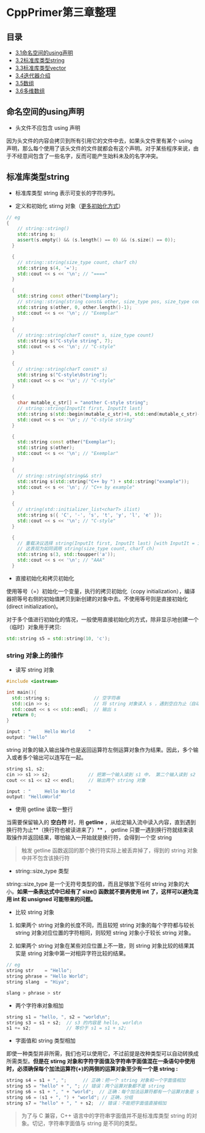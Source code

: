 # CppPrimer第三章整理

## 目录
* [3.1命名空间的using声明](#命名空间的using声明)
* [3.2标准库类型string](#标准库类型string)
* [3.3标准库类型vector](#标准库类型vector)
* [3.4迭代器介绍](#迭代器介绍)
* [3.5数组](#数组)
* [3.6多维数组](#多维数组)

## 命名空间的using声明

* 头文件不应包含 using 声明

因为头文件的内容会拷贝到所有引用它的文件中去，如果头文件里有某个 using 声明，那么每个使用了该头文件的文件就都会有这个声明。对于某些程序来说，由于不经意间包含了一些名字，反而可能产生始料未及的名字冲突。

## 标准库类型string

* 标准库类型 string 表示可变长的字符序列。

* 定义和初始化 stirng 对象（[更多初始化方式](https://zh.cppreference.com/w/cpp/string/basic_string/basic_string)）
```Cpp
// eg
{
    // string::string()
    std::string s;
    assert(s.empty() && (s.length() == 0) && (s.size() == 0));
  }

  {
    // string::string(size_type count, charT ch)
    std::string s(4, '=');
    std::cout << s << '\n'; // "===="
  }

  {
    std::string const other("Exemplary");
    // string::string(string const& other, size_type pos, size_type count)
    std::string s(other, 0, other.length()-1);
    std::cout << s << '\n'; // "Exemplar"
  }

  {
    // string::string(charT const* s, size_type count)
    std::string s("C-style string", 7);
    std::cout << s << '\n'; // "C-style"
  }

  {
    // string::string(charT const* s)
    std::string s("C-style\0string");
    std::cout << s << '\n'; // "C-style"
  }

  {
    char mutable_c_str[] = "another C-style string";
    // string::string(InputIt first, InputIt last)
    std::string s(std::begin(mutable_c_str)+8, std::end(mutable_c_str)-1);
    std::cout << s << '\n'; // "C-style string"
  }

  {
    std::string const other("Exemplar");
    std::string s(other);
    std::cout << s << '\n'; // "Exemplar"
  }

  {
    // string::string(string&& str)
    std::string s(std::string("C++ by ") + std::string("example"));
    std::cout << s << '\n'; // "C++ by example"
  }

  {
    // string(std::initializer_list<charT> ilist)
    std::string s({ 'C', '-', 's', 't', 'y', 'l', 'e' });
    std::cout << s << '\n'; // "C-style"
  }

  {
    // 重载决议选择 string(InputIt first, InputIt last) [with InputIt = int]
    // 这表现为如同调用 string(size_type count, charT ch)
    std::string s(3, std::toupper('a'));
    std::cout << s << '\n'; // "AAA"
  }
```

* 直接初始化和拷贝初始化

使用等号（=）初始化一个变量，执行的拷贝初始化（copy initialization），编译器把等号右侧的初始值拷贝到新创建的对象中去。不使用等号则是直接初始化(direct initialization)。

对于多个值进行初始化的情况，一般使用直接初始化的方式，除非显示地创建一个（临时）对象用于拷贝:
```cpp
std::string s5 = std::string(10, 'c');
```

### string 对象上的操作

* 读写 string 对象

```cpp
#include <iostream>

int main(){
  std::string s;                // 空字符串
  std::cin >> s;                // 将 string 对象读入 s ，遇到空白为止（自动忽略开头的空白，包括空格符，换行符，制表符等）
  std::cout << s << std::endl;  // 输出 s
  return 0;
}

input : "     Hello World     "
output: "Hello"


```

string 对象的输入输出操作也是返回运算符左侧运算对象作为结果。因此，多个输入或者多个输出可以连写在一起。

```cpp
string s1, s2;
cin >> s1 >> s2;              // 把第一个输入读到 s1 中， 第二个输入读到 s2 中
cout << s1 << s2 << endl;     // 输出两个 string 对象

input : "     Hello World     "
output: "HelloWorld"

```

* 使用 getline 读取一整行

当需要保留输入的 **空白符** 时，用 **getline** ，从给定输入流中读入内容，直到遇到换行符为止**（换行符也被读进来了）** ， getline 只要一遇到换行符就结束读取操作并返回结果，哪怕输入一开始就是换行符，会得到一个空 string

>触发 getline 函数返回的那个换行符实际上被丢弃掉了，得到的 string 对象中并不包含该换行符

* string::size_type 类型

string::size_type 是一个无符号类型的值，而且足够放下任何 string 对象的大小。**如果一条表达式中已经有了 size() 函数就不要再使用 int 了，这样可以避免混用 int 和 unsigned 可能带来的问题。**

* 比较 string 对象

1. 如果两个 string 对象的长度不同，而且较短 string 对象的每个字符都与较长 string 对象对应位置的字符相同，则较短 string 对象小于较长 string 对象。

2. 如果两个 string 对象在某些对应位置上不一致，则 string 对象比较的结果其实是 string 对象中第一对相异字符比较的结果。

```cpp
// eg
string str    = "Hello";
string phrase = "Hello World";
string slang  = "Hiya";

slang > phrase > str


```

* 两个字符串对象相加

```cpp
string s1 = "hello, ", s2 = "world\n";
string s3 = s1 + s2;  // s3 的内容是 hello, world\n
s1 += s2;             // 等价于 s1 = s1 + s2;


```

* 字面值和 string 类型相加

即使一种类型并非所需，我们也可以使用它，不过前提是改种类型可以自动转换成所需类型。**但是在 stirng 对象和字符字面值及字符串字面值混在一条语句中使用时，必须确保每个加法运算符(+)的两侧的运算对象至少有一个是 string :**

```cpp
string s4 = s1 + ", ";      // 正确：把一个 string 对象和一个字面值相加
string s5 = "hello" + ", "; // 错误：两个运算对象都不是 string
string s6 = s1 + ", " + "world";  // 正确：每个加法运算符都有一个运算对象是 string
string s6 = (s1 + ", ") + "world"; // 正确，分组
string s7 = "hello" + ", " + s2;  // 错误：不能把字面值直接相加


```

>为了与 C 兼容，C++ 语言中的字符串字面值并不是标准库类型 string 的对象。切记，字符串字面值与 string 是不同的类型。
